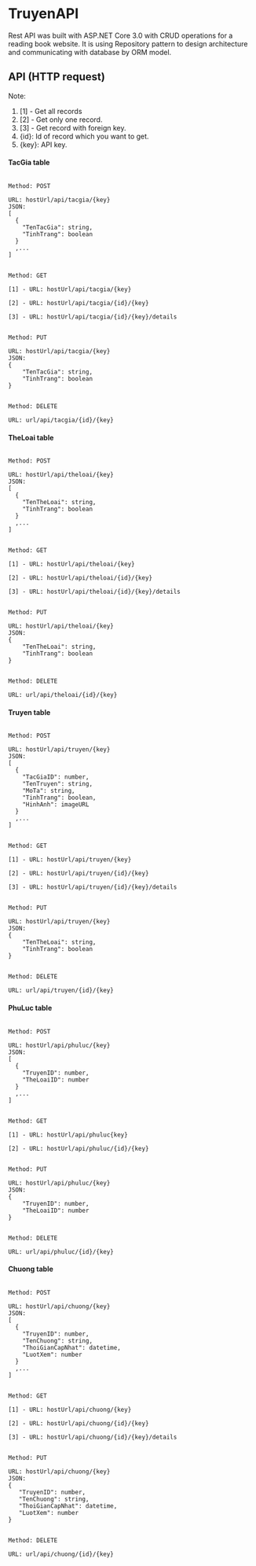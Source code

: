 # TruyenAPI

Rest API was built with ASP.NET Core 3.0 with CRUD operations for a reading book website.
It is using Repository pattern to design architecture and communicating with database by
ORM model.

## API (HTTP request)

Note:
1. [1] - Get all records
2. [2] - Get only one record.
3. [3] - Get record with foreign key.
4. {id}: Id of record which you want to get.
5. {key}: API key.

#### TacGia table

````console

Method: POST

URL: hostUrl/api/tacgia/{key}
JSON:
[
  {
    "TenTacGia": string,
    "TinhTrang": boolean
  }
  ,...
]

````

````console

Method: GET

[1] - URL: hostUrl/api/tacgia/{key}

[2] - URL: hostUrl/api/tacgia/{id}/{key}

[3] - URL: hostUrl/api/tacgia/{id}/{key}/details

````

````console

Method: PUT

URL: hostUrl/api/tacgia/{key}
JSON:
{
    "TenTacGia": string,
    "TinhTrang": boolean
}

````

````console

Method: DELETE

URL: url/api/tacgia/{id}/{key}

````

#### TheLoai table

````console

Method: POST

URL: hostUrl/api/theloai/{key}
JSON:
[
  {
    "TenTheLoai": string,
    "TinhTrang": boolean
  }
  ,...
]

````

````console

Method: GET

[1] - URL: hostUrl/api/theloai/{key}

[2] - URL: hostUrl/api/theloai/{id}/{key}

[3] - URL: hostUrl/api/theloai/{id}/{key}/details

````

````console

Method: PUT

URL: hostUrl/api/theloai/{key}
JSON:
{
    "TenTheLoai": string,
    "TinhTrang": boolean
}

````

````console

Method: DELETE

URL: url/api/theloai/{id}/{key}

````

#### Truyen table

````console

Method: POST

URL: hostUrl/api/truyen/{key}
JSON:
[
  {
    "TacGiaID": number,
    "TenTruyen": string,
    "MoTa": string,
    "TinhTrang": boolean,
    "HinhAnh": imageURL
  }
  ,...
]

````

````console

Method: GET

[1] - URL: hostUrl/api/truyen/{key}

[2] - URL: hostUrl/api/truyen/{id}/{key}

[3] - URL: hostUrl/api/truyen/{id}/{key}/details

````

````console

Method: PUT

URL: hostUrl/api/truyen/{key}
JSON:
{
    "TenTheLoai": string,
    "TinhTrang": boolean
}

````

````console

Method: DELETE

URL: url/api/truyen/{id}/{key}

````

#### PhuLuc table

````console

Method: POST

URL: hostUrl/api/phuluc/{key}
JSON:
[
  {
    "TruyenID": number,
    "TheLoaiID": number
  }
  ,...
]

````

````console

Method: GET

[1] - URL: hostUrl/api/phuluc{key}

[2] - URL: hostUrl/api/phuluc/{id}/{key}

````

````console

Method: PUT

URL: hostUrl/api/phuluc/{key}
JSON:
{
    "TruyenID": number,
    "TheLoaiID": number
}

````

````console

Method: DELETE

URL: url/api/phuluc/{id}/{key}

````

#### Chuong table

````console

Method: POST

URL: hostUrl/api/chuong/{key}
JSON:
[
  {
    "TruyenID": number,
    "TenChuong": string,
    "ThoiGianCapNhat": datetime,
    "LuotXem": number
  }
  ,...
]

````

````console

Method: GET

[1] - URL: hostUrl/api/chuong/{key}

[2] - URL: hostUrl/api/chuong/{id}/{key}

[3] - URL: hostUrl/api/chuong/{id}/{key}/details

````

````console

Method: PUT

URL: hostUrl/api/chuong/{key}
JSON:
{
   "TruyenID": number,
   "TenChuong": string,
   "ThoiGianCapNhat": datetime,
   "LuotXem": number
}

````

````console

Method: DELETE

URL: url/api/chuong/{id}/{key}

````